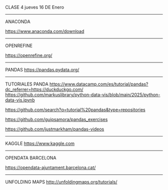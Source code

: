 CLASE 4
jueves 16 DE Enero

---

ANACONDA

https://www.anaconda.com/download

---

OPENREFINE

https://openrefine.org/

---


PANDAS
https://pandas.pydata.org/

---


TUTORIALES PANDA
https://www.datacamp.com/es/tutorial/pandas?dc_referrer=https://duckduckgo.com/
https://github.com/markuslibrary/python-data-vis/blob/main/2025/python-data-vis.ipynb

https://github.com/search?q=tutorial%20pandas&type=repositories

https://github.com/guipsamora/pandas_exercises

https://github.com/justmarkham/pandas-videos

---


KAGGLE 
https://www.kaggle.com

---

OPENDATA BARCELONA

https://opendata-ajuntament.barcelona.cat/

---


UNFOLDING MAPS
http://unfoldingmaps.org/tutorials/